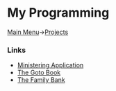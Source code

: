 # My Programming
[Main Menu](../../README.md)->[Projects](../projects.md)

### Links

* [Ministering Application](ministering/Ministering-Application.md)
* [The Goto Book](tgtb/the-goto-book.md)
* [The Family Bank](family-bank/family-bank.md)
